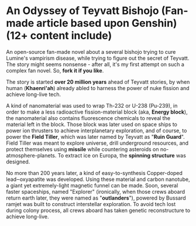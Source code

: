 # An Odyssey of Teyvatt Bishojo (Fan-made article based upon Genshin) (12+ content include)

An open-source fan-made novel about a several bishojo trying to cure Lumine's vampirism disease, while trying to figure out the secret of Teyvatt.
The story might seems nonsense - after all, it's my first attempt on such a complex fan novel. So, **fork it if you like**.

The story is started **over 20 million years** ahead of Teyvatt stories, by when human (**Khaenri'ah**) already abled to harness the power of nuke fission and achieve long-live tech.

A kind of nanomaterial was used to wrap Th-232 or U-238 (Pu-239), in order to make a less radioactive fission-material block (aka, **Energy block**), the nanomaterial also contains fluorescence chemicals to reveal the material left in the block.
Those block was later used on space ships to power ion thrusters to achieve interplanetary exploration, and of course, to power the **Field Tiller**, which was later named by Teyvatt as "**Ruin Guard**".
Field Tiller was meant to explore universe, drill underground resources, and protect themselves using **missile** while countering asteroids on no-atmosphere-planets. To extract ice on Europa, the **spinning structure** was designed.

No more than 200 years later, a kind of easy-to-synthesis Copper-doped lead‒oxyapatite was developed. Using these material and carbon nanotube, a giant yet extremely-light magnetic funnel can be made.
Soon, several faster spaceships, named "Explorer" (ironically, when those crews aboard return earth later, they were named as "**outlanders**"), powered by Bussard ramjet was built to construct interstellar exploration. To avoid tech lost during colony process, all crews aboard has taken genetic reconstructure to achieve long-live.
